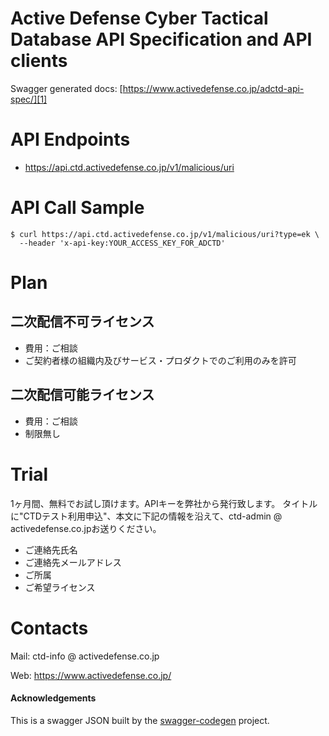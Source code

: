 # Active Defense Cyber Tactical Database API Specification and API clients
Swagger generated docs: [https://www.activedefense.co.jp/adctd-api-spec/][1]

# API Endpoints
- https://api.ctd.activedefense.co.jp/v1/malicious/uri

# API Call Sample
```
$ curl https://api.ctd.activedefense.co.jp/v1/malicious/uri?type=ek \                                 
  --header 'x-api-key:YOUR_ACCESS_KEY_FOR_ADCTD'
```
# Plan
## 二次配信不可ライセンス
- 費用：ご相談
- ご契約者様の組織内及びサービス・プロダクトでのご利用のみを許可

## 二次配信可能ライセンス
- 費用：ご相談
- 制限無し

# Trial
1ヶ月間、無料でお試し頂けます。APIキーを弊社から発行致します。
タイトルに"CTDテスト利用申込"、本文に下記の情報を沿えて、ctd-admin &#064; activedefense.co.jpお送りください。
- ご連絡先氏名
- ご連絡先メールアドレス
- ご所属
- ご希望ライセンス

# Contacts
Mail:
ctd-info &#064; activedefense.co.jp

Web: 
https://www.activedefense.co.jp/
#### Acknowledgements 
This is a swagger JSON built by the [swagger-codegen](https://github.com/swagger-api/swagger-codegen) project.

[1]: https://www.activedefense.co.jp/adctd-api-spec/
